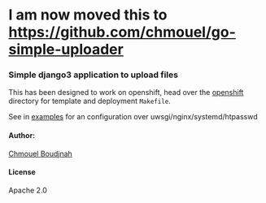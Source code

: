 # I am now moved this to https://github.com/chmouel/go-simple-uploader

### Simple django3 application to upload files

This has been designed to work on openshift, head over the
[openshift](openshift/) directory for template and deployment `Makefile`.

See in [examples](examples/) for an configuration over
uwsgi/nginx/systemd/htpasswd

#### Author:
[Chmouel Boudjnah](http://github.com/chmouel)

#### License

Apache 2.0
